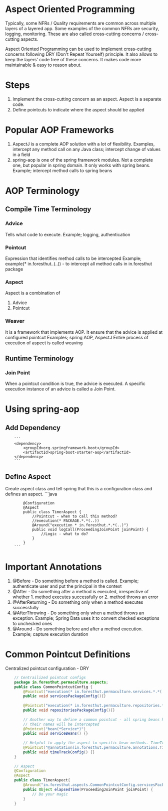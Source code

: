 # Aspect Oriented Programming
Typically, some NFRs / Quality requirements are common across multiple layers of a layered app. Some examples of the common NFRs are security, logging, monitoring. These are also called cross-cutting concerns / cross-cutting aspects.

Aspect Oriented Programming can be used to implement cross-cutting concerns following DRY (Don't Repeat Yourself) principle. It also allows to keep the layers' code free of these concerns. It makes code more maintainable & easy to reason about.

# Steps
1. Implement the cross-cutting concern as an aspect. Aspect is a separate code.
2. Define pointcuts to indicate where the aspect should be applied

# Popular AOP Frameworks
1. AspectJ is a complete AOP solution with a lot of flexibility. Examples, intercept any method call on any Java class; intercept change of values in a field 
2. spring-aop is one of the spring framework modules. Not a complete one, but popular in spring domain. It only works with spring beans. Example; intercept method calls to spring beans

# AOP Terminology
## Compile Time Terminology
### Advice
Tells what code to execute. 
Example; logging, authentication
### Pointcut
Expression that identifies method calls to be intercepted
Example; example(* in.foresthut.*.*(..)) - to intercept all method calls in in.foresthut package
### Aspect
Aspect is a combination of
1. Advice
2. Pointcut
### Weaver
It is a framework that implements AOP. It ensure that the advice is applied at configured pointcut
Examples; spring AOP, AspectJ
Entire process of execution of aspect is called weaving

## Runtime Terminology
### Join Point
When a pointcut condition is true, the advice is executed. A specific execution instance of an advice is called a Join Point.


# Using spring-aop
## Add Dependency
		```
		<dependency>
			<groupId>org.springframework.boot</groupId>
			<artifactId>spring-boot-starter-aop</artifactId>
		</dependency>
		```
## Define Aspect
Create aspect class and tell spring that this is a configuration class and defines an aspect.
        ```java
           
            @Configuration
            @Aspect
            public class TimerAspect {
                //Pointcut - when to call this method?
                //execution(* PACKAGE.*.*(..))  
                @Around("execution * in.foresthut.*.*(..)")
                public void logCall(ProceedingJoinPoint joinPoint) {
                    //Logic - what to do?                    
                }
            }
        ```

# Important Annotations
1. @Before - Do something before a method is called. Example; authenticate user and put the principal in the context
2. @After - Do something after a method is executed, irrespective of whether 1. method executes successfully or 2. method throws an error
3. @AfterReturning - Do something only when a method executes successfully
4. @AfterThrowing - Do something only when a method throws an exception. Example; Spring Data uses it to convert checked exceptions to unchecked ones
5. @Around - Do something before and after a method execution. Example; capture execution duration

# Common Pointcut Definitions
Centralized pointcut configuration - DRY
```java
    // Centrailized pointcut configs
    package in.foresthut.permaculture.aspects;
    public class CommonPointcutConfig {
        @Pointcut("execution(* in.foresthut.permaculture.services.*.*(..))")
        public void servicesPackageConfig(){}
        
        @Pointcut("execution(* in.foresthut.permaculture.repositories.*.*(..))")
        public void repositoriesPackageConfig(){}
        
        // Another way to define a common pointcut - all spring beans having "Service" in 
        // their names will be intercepted
        @Pointcut("bean(*Service*)")
        public void serviceBeans() {}
        
        // Helpful to apply the aspect to specific bean methods. TimeTrack annotation has to be created
        @Pointcut("@annotation(in.foresthut.permaculture.annotations.TimeTrack)")
	    public void timeTrackConfig() {}
    }
    
    // Aspect
    @Configuration
    @Aspect
    public class TimerAspect{
        @Around("in.foresthut.aspects.CommonPointcutConfig.servicesPackageConfig()")
        public Object elapsedTime(ProceedingJoinPoint joinPoint) {
            // Do your magic
        }
    }
    
```


